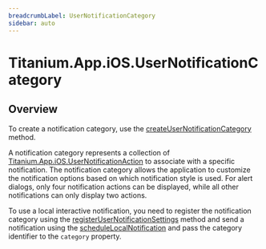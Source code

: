 ```yaml
---
breadcrumbLabel: UserNotificationCategory
sidebar: auto
---
```


# Titanium.App.iOS.UserNotificationCategory

<ProxySummary/>

## Overview

To create a notification category, use the [createUserNotificationCategory](Titanium.App.iOS.createUserNotificationCategory) method.

A notification category represents a collection of [Titanium.App.iOS.UserNotificationAction](Titanium.App.iOS.UserNotificationAction)
to associate with a specific notification.  The notification category allows the application to
customize the notification options based on which notification style is used.  For alert dialogs,
only four notification actions can be displayed, while all other notifications can only display two
actions.

To use a local interactive notification, you need to register the notification category using
the [registerUserNotificationSettings](Titanium.App.iOS.registerUserNotificationSettings) method and send a notification using the
[scheduleLocalNotification](Titanium.App.iOS.scheduleLocalNotification) and pass the category identifier to the `category`
property.

<ApiDocs/>
